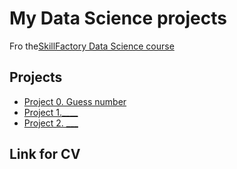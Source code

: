 # My Data Science projects

Fro the[SkillFactory Data Science course](https://apps.skillfactory.ru/learning/course/course-v1:SkillFactory+DST-3.0+28FEB2021/home)

## Projects

* [Project 0. Guess number]([https://github.com/Evgi23/test2/tree/main/Project%200)
* [Project 1.____](__)
* [Project 2. ___](__)

## Link for CV

[https://github.com/Evgi23/test2/tree/main/Project%200]: https://github.com/Evgi23/test2/tree/main/Project%200
